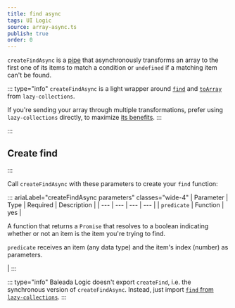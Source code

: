 ```yaml
---
title: find async
tags: UI Logic
source: array-async.ts
publish: true
order: 0
---
```


`createFindAsync` is a [pipe](/docs/logic/pipes-overview) that asynchronously transforms an array to the first one of its items to match a condition or `undefined` if a matching item can't be found.

::: type="info"
`createFindAsync` is a light wrapper around [`find`](https://github.com/RobinMalfait/lazy-collections#find) and [`toArray`](https://github.com/RobinMalfait/lazy-collections#toarray) from `lazy-collections`.

If you're sending your array through multiple transformations, prefer using `lazy-collections` directly, to maximize [its benefits](https://alexvipond.dev/blog/im-obsessed-with-lazy-collections).
:::


:::
## Create find
:::

Call `createFindAsync` with these parameters to create your `find` function:

::: ariaLabel="createFindAsync parameters" classes="wide-4"
| Parameter | Type | Required | Description |
| --- | --- | --- | --- |
| `predicate` | Function | yes | <p>A function that returns a `Promise` that resolves to a boolean indicating whether or not an item is the item you're trying to find.</p><p>`predicate` receives an item (any data type) and the item's index (number) as parameters.</p> |
:::

::: type="info"
Baleada Logic doesn't export `createFind`, i.e. the synchronous version of `createFindAsync`. Instead, just import [`find` from `lazy-collections`](https://github.com/RobinMalfait/lazy-collections#find).
:::
